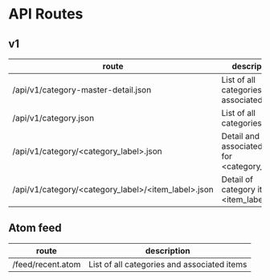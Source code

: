# API Routes

## v1

| route                                               | description                                      |
|-----------------------------------------------------|--------------------------------------------------|
| /api/v1/category-master-detail.json                 | List of all categories and associated items      |
| /api/v1/category.json                               | List of all categories                           |
| /api/v1/category/<category_label>.json              | Detail and associated items for <category_label> |
| /api/v1/category/<category_label>/<item_label>.json | Detail of category item <item_label>             |


## Atom feed

| route             | description                                 |
|-------------------|---------------------------------------------|
| /feed/recent.atom | List of all categories and associated items |